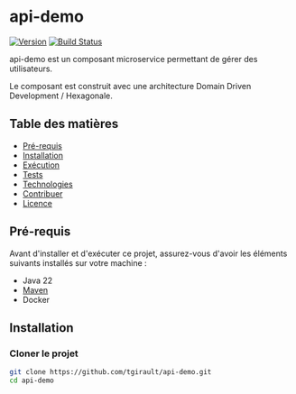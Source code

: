 # api-demo

[![Version](https://img.shields.io/badge/version-0.1.0-blue.svg)](https://semver.org)
[![Build Status](https://img.shields.io/badge/build-passing-brightgreen.svg)](https://example.com/build-status)

api-demo est un composant microservice permettant de gérer des utilisateurs. 

Le composant est construit avec une architecture Domain Driven Development / Hexagonale.

## Table des matières

- [Pré-requis](#pré-requis)
- [Installation](#installation)
- [Exécution](#exécution)
- [Tests](#tests)
- [Technologies](#technologies)
- [Contribuer](#contribuer)
- [Licence](#licence)

## Pré-requis

Avant d'installer et d'exécuter ce projet, assurez-vous d'avoir les éléments suivants installés sur votre machine :

- Java 22
- [Maven](https://maven.apache.org/)
- Docker

## Installation

### Cloner le projet

```bash
git clone https://github.com/tgirault/api-demo.git
cd api-demo
